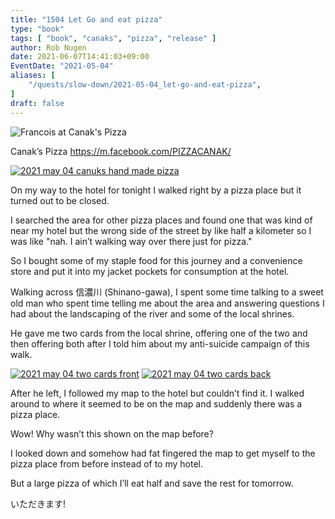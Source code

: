 ```yaml
---
title: "1504 Let Go and eat pizza"
type: "book"
tags: [ "book", "canaks", "pizza", "release" ]
author: Rob Nugen
date: 2021-06-07T14:41:03+09:00
EventDate: "2021-05-04"
aliases: [
    "/quests/slow-down/2021-05-04_let-go-and-eat-pizza",
]
draft: false
---
```


<img
src="https://b.robnugen.com/quests/walk-to-niigata/2021/en_route/day-19/2021_may_04_francois_and_pizza.jpeg"
alt="Francois at Canak's Pizza"
class="title" />

Canak’s Pizza
https://m.facebook.com/PIZZACANAK/

[![2021 may 04 canuks hand made pizza](//b.robnugen.com/quests/walk-to-niigata/2021/en_route/day-19/thumbs/2021_may_04_canuks_hand_made_pizza.jpeg)](//b.robnugen.com/quests/walk-to-niigata/2021/en_route/day-19/2021_may_04_canuks_hand_made_pizza.jpeg)

On my way to the hotel for tonight I walked right by a pizza place but it turned out to be closed.

I searched the area for other pizza places and found one that was kind of near my hotel but the wrong side of the street by like half a kilometer so I was like "nah. I ain’t walking way over there just for pizza."

So I bought some of my staple food for this journey and a convenience store and put it into my jacket pockets for consumption at the hotel.

Walking across 信濃川 (Shinano-gawa), I spent some time talking to a sweet old man who spent time telling me about the area and answering questions I had about the landscaping of the river and some of the local shrines.

He gave me two cards from the local shrine, offering one of the two and then offering both after I told him about my anti-suicide campaign of this walk.


[![2021 may 04 two cards front](//b.robnugen.com/quests/walk-to-niigata/2021/en_route/day-19/thumbs/2021_may_04_two_cards_front.jpeg)](//b.robnugen.com/quests/walk-to-niigata/2021/en_route/day-19/2021_may_04_two_cards_front.jpeg)
[![2021 may 04 two cards back](//b.robnugen.com/quests/walk-to-niigata/2021/en_route/day-19/thumbs/2021_may_04_two_cards_back.jpeg)](//b.robnugen.com/quests/walk-to-niigata/2021/en_route/day-19/2021_may_04_two_cards_back.jpeg)

After he left, I followed my map to the hotel but couldn’t find it. I walked around to where it seemed to be on the map and suddenly there was a pizza place.

Wow! Why wasn’t this shown on the map before?

I looked down and somehow had fat fingered the map to get myself to the pizza place from before instead of to my hotel.

But a large pizza of which I’ll eat half and save the rest for tomorrow.

いただきます!
